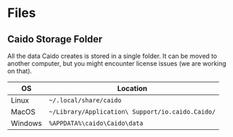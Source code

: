# Files

## Caido Storage Folder

All the data Caido creates is stored in a single folder.
It can be moved to another computer, but you might encounter license issues (we are working on that).

| OS      | Location                                         |
| ------- | ------------------------------------------------ |
| Linux   | `~/.local/share/caido`                           |
| MacOS   | `~/Library/Application\ Support/io.caido.Caido/` |
| Windows | `%APPDATA%\caido\Caido\data`                     |
